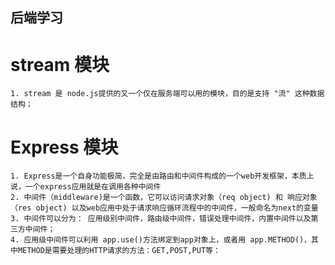 ## 后端学习
# stream 模块
    1. stream 是 node.js提供的又一个仅在服务端可以用的模块，目的是支持 "流" 这种数据结构；
# Express 模块
    1. Express是一个自身功能极简，完全是由路由和中间件构成的一个web开发框架，本质上说，一个express应用就是在调用各种中间件
    2. 中间件（middleware)是一个函数，它可以访问请求对象（req object) 和 响应对象 （res object) 以及web应用中处于请求响应循环流程中的中间件，一般命名为next的变量
    3. 中间件可以分为： 应用级别中间件，路由级中间件，错误处理中间件，内置中间件以及第三方中间件；
    4. 应用级中间件可以利用 app.use()方法绑定到app对象上，或者用 app.METHOD()，其中METHOD是需要处理的HTTP请求的方法：GET,POST,PUT等：
       